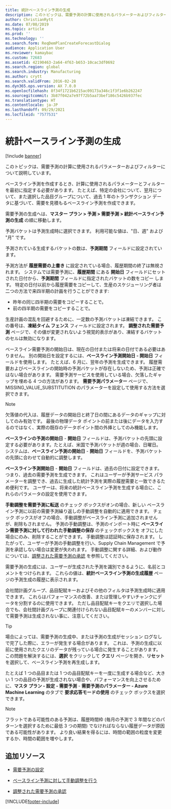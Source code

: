```yaml
---
title: 統計ベースライン予測の生成
description: このトピックは、需要予測の計算に使用されるパラメーターおよびフィルターについて説明しています。
author: ChristianRytt
ms.date: 07/08/2019
ms.topic: article
ms.prod: ''
ms.technology: ''
ms.search.form: ReqDemPlanCreateForecastDialog
audience: Application User
ms.reviewer: kamaybac
ms.custom: 72683
ms.assetid: 42190463-2a64-4f63-b653-10cac3df0692
ms.search.region: global
ms.search.industry: Manufacturing
ms.author: crytt
ms.search.validFrom: 2016-02-28
ms.dyn365.ops.version: AX 7.0.0
ms.openlocfilehash: 8f34f1721b6215ac09173a346c1f3f1e6b262247
ms.sourcegitcommit: 3b87f042a7e97f72b5aa73bef186c5426b937fec
ms.translationtype: HT
ms.contentlocale: ja-JP
ms.lasthandoff: 09/29/2021
ms.locfileid: "7577531"
---
```

# <a name="generate-a-statistical-baseline-forecast"></a>統計ベースライン予測の生成

[!include [banner](../includes/banner.md)]

このトピックは、需要予測の計算に使用されるパラメーターおよびフィルターについて説明しています。 

ベースライン予測を作成するとき、計算に使用されるパラメーターとフィルターを最初に指定する必要があります。 たとえば、特定の会社について、翌月について、また選択した品目グループについて、過去 1 年のトランザクション データに基づいて、需要を見積もるベースライン予測を作成できます。 

需要予測の生成へは、**マスター プラン &gt; 予測 &gt; 需要予測 &gt; 統計ベースライン予測の生成** の順に移動します。 

予測バケットは予測生成時に選択できます。 利用可能な値は、"日、週" および "月" です。 

予測されている生成するバケットの数は、**予測期間** フィールドに設定されています。 

予測方法が **履歴需要の上書き** に設定されている場合、履歴期間の終了は無視されます。 システムでは需要予測に、**履歴期間** にある **開始日** フィールドにセットされた日付から、**予測期間** フィールドに指定されたバケットの数をコピー します。 特定の日付以前から履歴需要をコピーして、生産のスケジューリング者は二つの方法で来四半期の計画を行うことができます:

-   昨年の同じ四半期の需要をコピーすることで。
-   前の四半期の需要をコピーすることで。

生産計画の混乱を回避するために、一定数の予測バケットは凍結できます。 この番号は、**凍結タイム フェンス** フィールドに設定されます。 **調整された需要予測** ページで、その値が変更されないよう視覚的表示があり、凍結するバケットのセルは無効になります。 

ベースライン需要予測の開始日は、現在の日付または将来の日付である必要はありません。 別の開始日を設定するには、**ベースライン予測開始日 - 開始日** フィールドを使用します。 たとえば、6 月に、翌年の予測を生成できます。 履歴需要およびベースラインの開始時の予測バケットが存在しないため、予測は正確ではない場合があります。 需要予測サービスを使用している場合、欠落したギャップを埋める 4 つの方法があります。 **需要予測パラメーター** ページで、MISSING\_VALUE\_SUBSTITUTION のパラメーターを設定して使用する方法を選択できます。 

> [!NOTE]
> 欠落値の代入は、履歴データの開始日と終了日の間にあるデータのギャップに対してのみ有効です。 最後の物理データ ポイントの前または後にデータを入力するのではなく、実際の既存のデータポイント間の外挿としてのみ機能します。 

**ベースラインの予測の開始日** - **開始日** フィールドは、予測バケットの先頭に設定する必要があります。たとえば、米国で予測バケットが週の場合、日曜日。 システムは、**ベースライン予測の開始日** - **開始日** フィールドを、予測バケットの先頭に合わせて自動的に調整します。 

**ベースライン予測開始日** - **開始日** フィールドは、過去の日付に設定できます。 つまり、過去の需要予測を生成できます。 これはユーザーが予測サービス パラメーターを調整でき、過去に生成した統計予測を実際の履歴需要と一致できるため便利です。 ユーザーは、将来の統計ベースライン予測を生成する場合に、これらのパラメータの設定を使用できます。 

**手動調整を需要予測に転送** のチェック ボックスがオンの場合、新しい ベースライン予測に以前の需要予測繰り返しの手動調整を自動的に適用できます。 チェック ボックスがオフの場合、手動調整がベースライン予測に追加されませんが、削除もされません。 予測の手動調整は、予測のインポート時に **ベースライン需要予測に対して行われた手動調整の保存** のチェックボックスを オフにした場合にのみ、削除することができます。 手動調整は認証時に保存されます。 したがって、ユーザーが予測の手動調整を行い、Supply Chain Management で予測を承認しない場合は変更が失われます。 手動調整に関する詳細、および動作については、[調整された需要予測の承認](authorize-adjusted-forecast.md) を参照してください。 

需要予測の生成には、ユーザーが生成された予測を識別できるように、名前とコメントをつけられます。 これらの値は、**統計ベースライン予測の生成履歴** ページの予測生成の履歴に表示されます。 

会社間計画グループ、品目配賦キーおよびその他のフィルタは予測生成時に適用できます。 これらはパフォーマンスの改善、または管理しやすいチャンクにデータを分割するのに使用できます。 ただし品目配賦キーをクエリで選択した場合でも、会社間計画グループに関連付けられない品目配賦キーのメンバーに対して需要予測は生成されない事に、注意してください。 

> [!TIP]
> 場合によっては、需要予測の生成中、または予測の生成がセッション ログなしで完了した際に、エラーが発生する場合があります。 これは、予測の生成に以前に使用されたクエリのデータが残っている場合に発生することがあります。 この問題を解決するには、**選択** をクリックして **クエリ** ページを開き、**リセット** を選択して、ベースライン予測を再生成します。 

たとえば 1 つの品目または 1 つの品目配賦キーを一度に生成する場合など、大きい 1 つの品目の予測が生成されない場合や、パフォーマンスを向上させるために、**マスタ プラン - 設定 - 需要予測** - **需要予測のパラメーター - Azure Machine Learning** のタブで **要求応答モードの使用** のチェック ボックスを選択できます。

> [!NOTE]
> フラットである可能性のある予測は、履歴時間枠 (毎月の予測で 3 年間などのパターンを選択するために最低 3 つの期間) でなければならない履歴データが原因である可能性があります。 より良い結果を得るには、時間の範囲の粒度を変更するか、時間の範囲を増やします。

## <a name="additional-resources"></a>追加リソース

- [需要予測の設定](demand-forecasting-setup.md)

- [ベースライン予測に対して手動調整を行う](manual-adjustments-baseline-forecast.md)

- [調整された需要予測の承認](authorize-adjusted-forecast.md)


[!INCLUDE[footer-include](../../includes/footer-banner.md)]